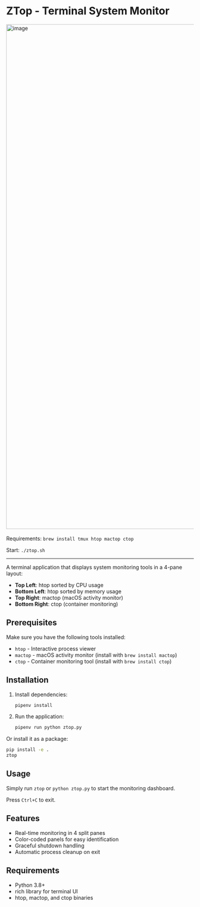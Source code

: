 # ZTop - Terminal System Monitor

﻿<img width="2106" height="1356" alt="image" src="https://github.com/user-attachments/assets/101fa69d-f266-4f77-9398-60a55bfb5138" />
 
Requirements: `brew install tmux htop mactop ctop`

Start: `./ztop.sh`

---

A terminal application that displays system monitoring tools in a 4-pane layout:

- **Top Left**: htop sorted by CPU usage
- **Bottom Left**: htop sorted by memory usage  
- **Top Right**: mactop (macOS activity monitor)
- **Bottom Right**: ctop (container monitoring)

## Prerequisites

Make sure you have the following tools installed:

- `htop` - Interactive process viewer
- `mactop` - macOS activity monitor (install with `brew install mactop`)
- `ctop` - Container monitoring tool (install with `brew install ctop`)

## Installation

1. Install dependencies:
   ```bash
   pipenv install
   ```

2. Run the application:
   ```bash
   pipenv run python ztop.py
   ```

Or install it as a package:
```bash
pip install -e .
ztop
```

## Usage

Simply run `ztop` or `python ztop.py` to start the monitoring dashboard.

Press `Ctrl+C` to exit.

## Features

- Real-time monitoring in 4 split panes
- Color-coded panels for easy identification
- Graceful shutdown handling
- Automatic process cleanup on exit

## Requirements

- Python 3.8+
- rich library for terminal UI
- htop, mactop, and ctop binaries
